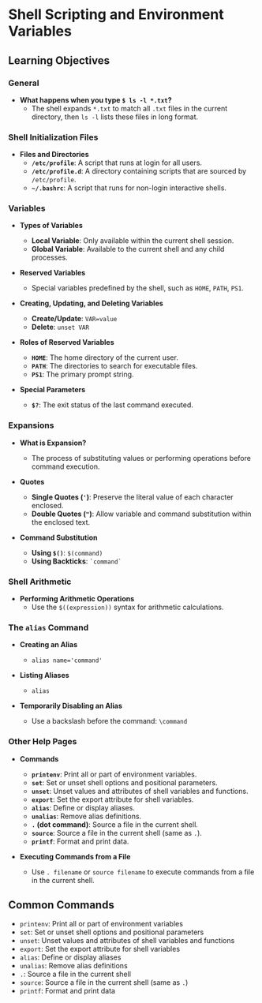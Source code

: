 # Shell Scripting and Environment Variables

## Learning Objectives

### General

- **What happens when you type `$ ls -l *.txt`?**
  - The shell expands `*.txt` to match all `.txt` files in the current directory, then `ls -l` lists these files in long format.

### Shell Initialization Files

- **Files and Directories**
  - **`/etc/profile`**: A script that runs at login for all users.
  - **`/etc/profile.d`**: A directory containing scripts that are sourced by `/etc/profile`.
  - **`~/.bashrc`**: A script that runs for non-login interactive shells.

### Variables

- **Types of Variables**
  - **Local Variable**: Only available within the current shell session.
  - **Global Variable**: Available to the current shell and any child processes.

- **Reserved Variables**
  - Special variables predefined by the shell, such as `HOME`, `PATH`, `PS1`.

- **Creating, Updating, and Deleting Variables**
  - **Create/Update**: `VAR=value`
  - **Delete**: `unset VAR`

- **Roles of Reserved Variables**
  - **`HOME`**: The home directory of the current user.
  - **`PATH`**: The directories to search for executable files.
  - **`PS1`**: The primary prompt string.

- **Special Parameters**
  - **`$?`**: The exit status of the last command executed.

### Expansions

- **What is Expansion?**
  - The process of substituting values or performing operations before command execution.

- **Quotes**
  - **Single Quotes (`'`)**: Preserve the literal value of each character enclosed.
  - **Double Quotes (`"`)**: Allow variable and command substitution within the enclosed text.

- **Command Substitution**
  - **Using `$()`**: `$(command)`
  - **Using Backticks**: `` `command` ``

### Shell Arithmetic

- **Performing Arithmetic Operations**
  - Use the `$((expression))` syntax for arithmetic calculations.

### The `alias` Command

- **Creating an Alias**
  - `alias name='command'`

- **Listing Aliases**
  - `alias`

- **Temporarily Disabling an Alias**
  - Use a backslash before the command: `\command`

### Other Help Pages

- **Commands**
  - **`printenv`**: Print all or part of environment variables.
  - **`set`**: Set or unset shell options and positional parameters.
  - **`unset`**: Unset values and attributes of shell variables and functions.
  - **`export`**: Set the export attribute for shell variables.
  - **`alias`**: Define or display aliases.
  - **`unalias`**: Remove alias definitions.
  - **`.` (dot command)**: Source a file in the current shell.
  - **`source`**: Source a file in the current shell (same as `.`).
  - **`printf`**: Format and print data.

- **Executing Commands from a File**
  - Use `. filename` or `source filename` to execute commands from a file in the current shell.

## Common Commands

- `printenv`: Print all or part of environment variables
- `set`: Set or unset shell options and positional parameters
- `unset`: Unset values and attributes of shell variables and functions
- `export`: Set the export attribute for shell variables
- `alias`: Define or display aliases
- `unalias`: Remove alias definitions
- `.`: Source a file in the current shell
- `source`: Source a file in the current shell (same as `.`)
- `printf`: Format and print data
